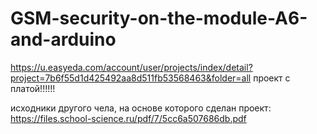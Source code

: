 # GSM-security-on-the-module-A6-and-arduino
https://u.easyeda.com/account/user/projects/index/detail?project=7b6f55d1d425492aa8d511fb53568463&folder=all
проект с платой!!!!!!


исходники другого чела, на основе которого сделан проект:
https://files.school-science.ru/pdf/7/5cc6a507686db.pdf
